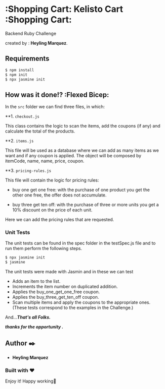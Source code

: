 # :Shopping Cart: Kelisto Cart :Shopping Cart:

Backend Ruby Challenge

created by : **Heyling Marquez**.

## Requirements

```bash
$ npm install
$ npm init
$ npx jasmine init
```

## How was it done!? :Flexed Bicep:

In the `src` folder we can find three files, in which:

**1. `checkout.js`

This class contains the logic to scan the items, add the coupons (if any) and calculate the total of the products. 

**2. `items.js` 

This file will be used as a database where we can add as many items as we want and if any coupon is applied. 
The object will be composed by itemCode, name, name, price, coupon.

**3. `pricing-rules.js` 

This file will contain the logic for pricing rules:

- buy one get one free: with the purchase of one product you get the other one free, the offer does not accumulate.

- buy three get ten off: with the purchase of three or more units you get a 10% discount on the price of each unit. 

 Here we can add the pricing rules that are requested. 



### Unit Tests 

The unit tests can be found in the spec folder in the testSpec.js file and to run them perform the following steps.

```bash
$ npx jasmine init 
$ jasmine
```

The unit tests were made with Jasmin and in these we can test 

- Adds an item to the list.
- Increments the item number on duplicated addition.
- Applies the buy_one_get_one_free coupon.
- Applies the buy_three_get_ten_off coupon.
- Scan multiple items and apply the coupons to the appropriate ones. (These tests correspond to the examples in the Challenge.)
 

And...**_That's all Folks._**

**_thanks for the opportunity ._** 

## Author ✒️

* **Heyling Marquez** 

### Built with :heart:

Enjoy it! Happy working💙

